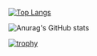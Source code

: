 [![Top Langs](https://github-readme-stats.vercel.app/api/top-langs/?username=K-Kizuku&layout=compact&langs_count=6exclude_repo=myfont&theme=onedark
)](https://github.com/anuraghazra/github-readme-stats)

![Anurag's GitHub stats](https://github-readme-stats.vercel.app/api?username=K-Kizuku&theme=onedark)

[![trophy](https://github-profile-trophy.vercel.app/?username=K-Kizuku&theme=onedark)](https://github.com/ryo-ma/github-profile-trophy)

<!--
**K-Kizuku/K-Kizuku** is a ✨ _special_ ✨ repository because its `README.md` (this file) appears on your GitHub profile.

Here are some ideas to get you started:

- 🔭 I’m currently working on ...
- 🌱 I’m currently learning ...
- 👯 I’m looking to collaborate on ...
- 🤔 I’m looking for help with ...
- 💬 Ask me about ...
- 📫 How to reach me: ...
- 😄 Pronouns: ...
- ⚡ Fun fact: ...
-->
